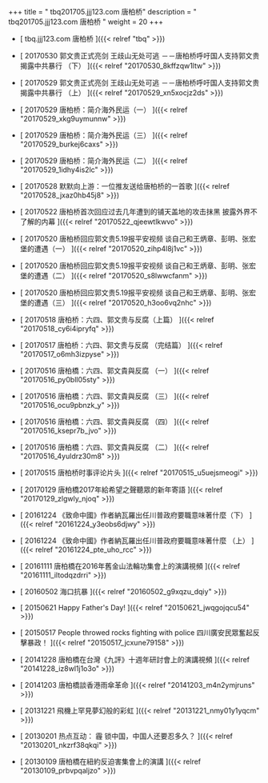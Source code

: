 +++
title = "  tbq201705.jjj123.com 唐柏桥"
description = "  tbq201705.jjj123.com 唐柏桥  "
weight = 20
+++



* [   tbq.jjj123.com 唐柏桥 ]({{< relref "tbq" >}})


* [ 20170530  郭文贵正式亮剑 王歧山无处可逃 －－唐柏桥呼吁国人支持郭文贵揭露中共暴行 （下）  ]({{< relref "20170530_8kffzqw1ltw" >}})


* [ 20170529  郭文贵正式亮剑 王歧山无处可逃 －－唐柏桥呼吁国人支持郭文贵揭露中共暴行 （上）  ]({{< relref "20170529_xn5xocjz2ds" >}})


* [ 20170529  唐柏桥：简介海外民运（一）  ]({{< relref "20170529_xkg9uymunnw" >}})


* [ 20170529  唐柏桥：简介海外民运（三）  ]({{< relref "20170529_burkej6caxs" >}})


* [ 20170529  唐柏桥：简介海外民运（二）  ]({{< relref "20170529_1idhy4is2lc" >}})


* [ 20170528  默默向上游：一位推友送给唐柏桥的一首歌  ]({{< relref "20170528_jxaz0hb45j8" >}})


* [ 20170522  唐柏桥首次回应过去几年遭到的铺天盖地的攻击抹黑 披露外界不了解的内幕  ]({{< relref "20170522_qjeewtlkwvo" >}})


* [ 20170520  唐柏桥回应郭文贵5.19报平安视频 谈自己和王炳章、彭明、张宏堡的遭遇（一）  ]({{< relref "20170520_zihp4l8j1vc" >}})


* [ 20170520  唐柏桥回应郭文贵5.19报平安视频 谈自己和王炳章、彭明、张宏堡的遭遇（二）  ]({{< relref "20170520_s8lwwcfanm" >}})


* [ 20170520  唐柏桥回应郭文贵5.19报平安视频 谈自己和王炳章、彭明、张宏堡的遭遇（三）  ]({{< relref "20170520_h3oo6vq2nhc" >}})


* [ 20170518  唐柏桥：六四、郭文贵与反腐（上篇）  ]({{< relref "20170518_cy6i4ipryfq" >}})


* [ 20170517  唐柏桥：六四、郭文贵与反腐 （完结篇）  ]({{< relref "20170517_o6mh3izpyse" >}})


* [ 20170516  唐柏橋：六四、郭文貴與反腐 （一）  ]({{< relref "20170516_py0bll05sty" >}})


* [ 20170516  唐柏橋：六四、郭文貴與反腐 （三）  ]({{< relref "20170516_ocu9pbnzk_y" >}})


* [ 20170516  唐柏橋：六四、郭文貴與反腐 （四）  ]({{< relref "20170516_ksepr7b_jvo" >}})


* [ 20170516  唐柏橋：六四、郭文貴與反腐 （二）  ]({{< relref "20170516_4yuldrz30m8" >}})


* [ 20170515  唐柏桥时事评论片头  ]({{< relref "20170515_u5uejsmeogi" >}})


* [ 20170129  唐柏橋2017年給希望之聲聽眾的新年寄語  ]({{< relref "20170129_zlgwly_njoq" >}})


* [ 20161224  《致命中國》作者納瓦羅出任川普政府要職意味著什麼（下）  ]({{< relref "20161224_y3eobs6djwy" >}})


* [ 20161224  《致命中國》作者納瓦羅出任川普政府要職意味著什麼 （上）  ]({{< relref "20161224_pte_uho_rcc" >}})


* [ 20161111  唐柏橋在2016年舊金山法輪功集會上的演講視頻  ]({{< relref "20161111_iltodqzdrri" >}})


* [ 20160502  海口抗暴  ]({{< relref "20160502_g9xqzu_dqiy" >}})


* [ 20150621  Happy Father's Day!  ]({{< relref "20150621_jwqgojqcu54" >}})


* [ 20150517  People throwed rocks fighting with police 四川廣安民眾奮起反擊暴政！  ]({{< relref "20150517_jcxune79158" >}})


* [ 20141228  唐柏橋在台灣《九評》十週年研討會上的演講視頻  ]({{< relref "20141228_iz8wl1j1o3o" >}})


* [ 20141203  唐柏橋談香港雨傘革命  ]({{< relref "20141203_m4n2ymjruns" >}})


* [ 20131221  飛機上罕見夢幻般的彩虹  ]({{< relref "20131221_nmy01y1yqcm" >}})


* [ 20130201  热点互动： 霾 锁中国，中国人还要忍多久？  ]({{< relref "20130201_nkzrf38qkqi" >}})


* [ 20130109  唐柏橋在紐約反迫害集會上的演講  ]({{< relref "20130109_prbvpqaljzo" >}})

